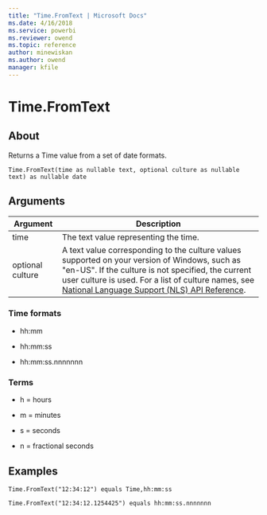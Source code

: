 ```yaml
---
title: "Time.FromText | Microsoft Docs"
ms.date: 4/16/2018
ms.service: powerbi
ms.reviewer: owend
ms.topic: reference
author: minewiskan
ms.author: owend
manager: kfile
---
```

# Time.FromText

  
## About  
Returns a Time value from a set of date formats.  
  
```  
Time.FromText(time as nullable text, optional culture as nullable text) as nullable date  
```  
  
## Arguments  
  
|Argument|Description|  
|------------|---------------|  
|time|The text value representing the time.|  
|optional culture|A text value corresponding to the culture values supported on your version of Windows, such as "en-US". If the culture is not specified, the current user culture is used. For a list of culture names, see [National Language Support (NLS) API Reference](http://msdn.microsoft.com/en-us/goglobal/bb896001.aspx).|  
  
### Time formats  
  
-   hh:mm  
  
-   hh:mm:ss  
  
-   hh:mm:ss.nnnnnnn  
  
### Terms  
  
-   h = hours  
  
-   m = minutes  
  
-   s = seconds  
  
-   n = fractional seconds  
  
## Examples  
  
```  
Time.FromText("12:34:12") equals Time,hh:mm:ss  
```  
  
```  
Time.FromText("12:34:12.1254425") equals hh:mm:ss.nnnnnnn  
```  
